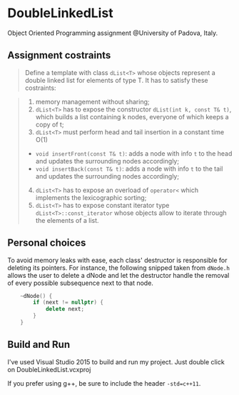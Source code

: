 # DoubleLinkedList

Object Oriented Programming assignment @University of Padova, Italy.

## Assignment costraints

> Define a template with class `dList<T>` whose objects represent a double linked list for elements
> of type T. It has to satisfy these costraints:

> 1. memory management without sharing;
> 2. `dList<T>` has to expose the constructor `dList(int k, const T& t)`, which builds a list containing k nodes, everyone of which keeps a copy of t;
> 3. `dList<T>` must perform head and tail insertion in a constant time O(1)
>   - `void insertFront(const T& t)`: adds a node with info `t` to the head and updates the surrounding nodes accordingly;
>   - `void insertBack(const T& t)`: adds a node with info `t` to the tail and updates the surrounding nodes accordingly;
> 4. `dList<T>` has to expose an overload of `operator<` which implements the lexicographic sorting;
> 5. `dList<T>` has to expose constant iterator type `dList<T>::const_iterator` whose objects allow to iterate through the elements of a list.

## Personal choices

To avoid memory leaks with ease, each class' destructor is responsible for deleting its pointers. For instance, the following snipped taken from `dNode.h` allows the user to delete a dNode and let the destructor handle the removal of every possible subsequence next to that node.

```c++
	~dNode() {
		if (next != nullptr) {
			delete next;
		}
	}
```

## Build and Run

I've used Visual Studio 2015 to build and run my project. Just double click on DoubleLinkedList.vcxproj

If you prefer using g++, be sure to include the header `-std=c++11`.
